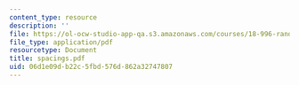 ```yaml
---
content_type: resource
description: ''
file: https://ol-ocw-studio-app-qa.s3.amazonaws.com/courses/18-996-random-matrix-theory-and-its-applications-spring-2004/06d1e09db22c5fbd576d862a32747807_spacings.pdf
file_type: application/pdf
resourcetype: Document
title: spacings.pdf
uid: 06d1e09d-b22c-5fbd-576d-862a32747807
---
```

